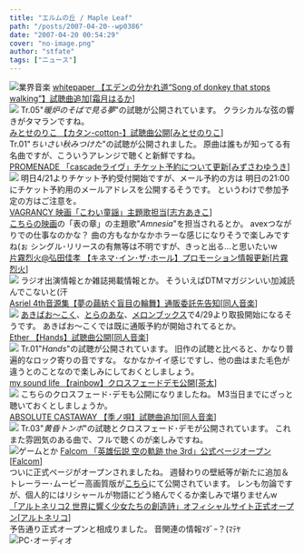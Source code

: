 ```yaml
---
title: "エルムの丘 / Maple Leaf"
path: "/posts/2007-04-20--wp0386"
date: "2007-04-20 00:54:29"
cover: "no-image.png"
author: "stfate"
tags: ["ニュース"]
---
```


<style type="text/css">
<!--
p {white-space: pre-wrap};
-->
</style>

<img src="http://stfate.net/img/category1.jpg" alt="業界音楽">
<a class="topics" href="http://www.altamira-net.jp/eden/" target="_blank">whitepaper 【エデンの分かれ道“Song of donkey that stops walking”】試聴曲追加</a><span class="junre">[<a href="http://shimotsukin.com/" target="_blank">霜月はるか</a>]</span>
<div class="news"><a href="http://www.altamira-net.jp/eden/" target="_blank"><img src="http://www.altamira-net.jp/eden/image/banner_mixi.jpg"></a>
Tr.05"<em>暖炉のそばで見る夢</em>"の試聴が公開されています。
クラシカルな弦の響きがタマランですね。</div>
<a class="topics" href="http://www.team-e.co.jp/cotton/index.html" target="_blank">みとせのりこ 【カタン-cotton-】試聴曲公開</a><span class="junre">[<a href="http://www.snowblanc.net/" target="_blank">みとせのりこ</a>]</span>
<div class="news">Tr.01"<em>ちいさい秋みつけた</em>"の試聴が公開されました。
原曲は誰もが知ってる有名曲ですが、こういうアレンジで聴くと新鮮ですね。</div>
<a class="topics" href="http://park17.wakwak.com/~one/promenade/" target="_blank">PROMENADE 「cascadeライヴ」チケット予約について更新</a><span class="junre">[<a href="http://park17.wakwak.com/~one/promenade/" target="_blank">みずさわゆうき</a>]</span>
<div class="news"><a href="http://park17.wakwak.com/~one/cascade/cas-live.html" target="_blank"><img src="http://park17.wakwak.com/~one/cascade/cas-live/live_s-ban.jpg"></a>
明日4/21よりチケット予約受付開始ですが、メール予約の方は
明日の21:00にチケット予約用のメールアドレスを公開するそうです。
というわけで参加予定の方はご注意を。</div>
<a class="topics" href="http://www.vagrancy.jp/" target="_blank">VAGRANCY 映画「こわい童謡」主題歌担当</a><span class="junre">[<a href="http://www.vagrancy.jp/" target="_blank">志方あきこ</a>]</span>
<div class="news"><a href="http://www.douyou-movie.jp/" target="_blank">こちらの映画</a>の「表の章」の主題歌"<em>Amnesia</em>"を担当されるとか。
avexつながりでの仕事なのかな？
曲の方もなかなかホラーな感じになりそうで楽しみですね(ぉ
シングル･リリースの有無等は不明ですが、きっと出る…と思いたいw</div>
<a class="topics" href="http://www.team-e.co.jp/kinema/index.html" target="_blank">片霧烈火@弘田佳孝 【キネマ･イン･ザ･ホール】プロモーション情報更新</a><span class="junre">[<a href="http://www.rekka.jp/" target="_blank">片霧烈火</a>]</span>
<div class="news"><a href="http://www.team-e.co.jp/kinema/index.html" target="_blank"><img src="http://www.team-e.co.jp/kinema/bana200.jpg"></a>
ラジオ出演情報とか雑誌掲載情報とか。
そういえばDTMマガジンいい加減読んでこないと(汗</div>
<a class="topics" href="http://www.asriel.jp/m/" target="_blank">Asriel 4th音源集【夢の繭紡ぐ盲目の輪舞】通販委託先告知</a><span class="junre">[<a href="" target="_blank">同人音楽</a>]</span>
<div class="news"><a href="http://www.asriel.jp/m/" target="_blank"><img src="http://stfate.net/img/asriel4th.jpg" /></a>
<a href="http://www.akibaoo.com/02/main" target="_blank">あきばお～こく</a>、<a href="http://www.toranoana.jp/" target="_blank">とらのあな</a>、<a href="http://www.melonbooks.co.jp/" target="_blank">メロンブックス</a>で4/29より取扱開始になるそうです。
あきばお～こくでは既に通販予約が開始されてるとか。</div>
<a class="topics" href="http://www.ether-music.com/" target="_blank">Ether 【Hands】試聴曲公開</a><span class="junre">[<a href="" target="_blank">同人音楽</a>]</span>
<div class="news"><a href="http://www.ether-music.com/music/hands.html" target="_blank"><img src="http://www.ether-music.com/img/handsbanner2.jpg"></a>
Tr.01"<em>Hands</em>"の試聴が公開されています。
旧作の試聴と比べると、かなり普遍的なロック寄りの音ですな。
なかなかイイ感じですし、他の曲はまた毛色が違うとのことなので楽しみにしておくとしましょう。</div>
<a class="topics" href="http://www.mysoundlife.com/rainbow/" target="_blank">my sound life 【rainbow】クロスフェードデモ公開</a><span class="junre">[<a href="http://chata.moo.jp/" target="_blank">茶太</a>]</span>
<div class="news"><a href="http://www.mysoundlife.com/rainbow/" target="_blank"><img src="http://www.mysoundlife.com/rainbow/banner/rainbow1.jpg"></a>
こちらのクロスフェード･デモも公開になりましたね。
M3当日までにざっと聴いておくとしましょうか。</div>
<a class="topics" href="http://shule-aroon.sakura.ne.jp/" target="_blank">ABSOLUTE CASTAWAY 【季ノ唄】試聴曲追加</a><span class="junre">[<a href="" target="_blank">同人音楽</a>]</span>
<div class="news"><a href="http://shule-aroon.sakura.ne.jp/kinouta/" target="_blank"><img src="http://shule-aroon.sakura.ne.jp/kinouta/ban_kinouta02.gif"></a>
Tr.03"<em>黄昏トンボ</em>"の試聴とクロスフェード･デモが公開されています。
これまた雰囲気のある曲で、フルで聴くのが楽しみですね。</div>
<img src="http://stfate.net/img/category2.jpg" alt="ゲームとか">
<a class="topics" href="http://www.falcom.co.jp/sora_3rd/" target="_blank">Falcom 「英雄伝説 空の軌跡 the 3rd」公式ページオープン</a><span class="junre">[<a href="http://www.falcom.co.jp/" target="_blank">Falcom</a>]</span>
<div class="news">ついに正式ページがオープンされましたね。
週替わりの壁紙等が新たに追加＆トレーラー･ムービー高画質版が<a href="http://www.4gamer.net/news/history/2007.04/20070420151203detail.html" target="_blank">こちら</a>にて公開されています。
レンも勿論ですが、個人的にはリシャールが物語にどう絡んでくるか楽しみで堪りませんw</div>
<a class="topics" href="http://ar-tonelico.jp/at2/" target="_blank">「アルトネリコ2 世界に響く少女たちの創造詩」オフィシャルサイト正式オープン</a><span class="junre">[<a href="http://ar-tonelico.jp/" target="_blank">アルトネリコ</a>]</span>
<div class="news">予告通り正式オープンと相成りました。
音関連の情報ﾏﾀﾞｰ？(ﾏﾃﾔ</div>
<img src="http://stfate.net/img/category3.jpg" alt="PC･オーディオ">
